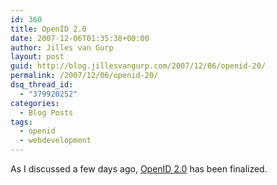 ```yaml
---
id: 360
title: OpenID 2.0
date: 2007-12-06T01:35:38+00:00
author: Jilles van Gurp
layout: post
guid: http://blog.jillesvangurp.com/2007/12/06/openid-20/
permalink: /2007/12/06/openid-20/
dsq_thread_id:
  - "379920252"
categories:
  - Blog Posts
tags:
  - openid
  - webdevelopment
---
```

As I discussed a few days ago, [OpenID 2.0](http://openid.net/2007/12/05/openid-2_0-final-ly/) has been finalized.